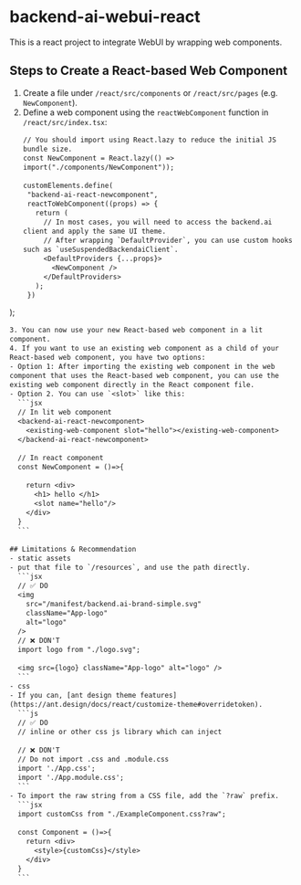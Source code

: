# backend-ai-webui-react
This is a react project to integrate WebUI by wrapping web components.

## Steps to Create a React-based Web Component
1. Create a file under `/react/src/components` or `/react/src/pages` (e.g. `NewComponent`).
2. Define a web component using the `reactWebComponent` function in `/react/src/index.tsx`:
   ```tsx
   // You should import using React.lazy to reduce the initial JS bundle size.
   const NewComponent = React.lazy(() => import("./components/NewComponent"));

   customElements.define(
    "backend-ai-react-newcomponent",
    reactToWebComponent((props) => {
      return (
        // In most cases, you will need to access the backend.ai client and apply the same UI theme.
        // After wrapping `DefaultProvider`, you can use custom hooks such as `useSuspendedBackendaiClient`. 
        <DefaultProviders {...props}>
          <NewComponent />
        </DefaultProviders>
      );
    })
  );
  ```
3. You can now use your new React-based web component in a lit component.
4. If you want to use an existing web component as a child of your React-based web component, you have two options:
  - Option 1: After importing the existing web component in the web component that uses the React-based web component, you can use the existing web component directly in the React component file.
  - Option 2. You can use `<slot>` like this:
    ```jsx
    // In lit web component
    <backend-ai-react-newcomponent>
      <existing-web-component slot="hello"></existing-web-component> 
    </backend-ai-react-newcomponent>

    // In react component
    const NewComponent = ()=>{

      return <div>
        <h1> hello </h1>
        <slot name="hello"/> 
      </div>
    }
    ```

## Limitations & Recommendation
- static assets
  - put that file to `/resources`, and use the path directly.
    ```jsx
    // ✅ DO
    <img
      src="/manifest/backend.ai-brand-simple.svg"
      className="App-logo"
      alt="logo"
    />
    // ❌ DON'T 
    import logo from "./logo.svg";

    <img src={logo} className="App-logo" alt="logo" />
    ```
- css
  - If you can, [ant design theme features](https://ant.design/docs/react/customize-theme#overridetoken).
    ```js
    // ✅ DO
    // inline or other css js library which can inject 
    
    // ❌ DON'T 
    // Do not import .css and .module.css
    import './App.css';
    import './App.module.css';
    ```
  - To import the raw string from a CSS file, add the `?raw` prefix.
    ```jsx
    import customCss from "./ExampleComponent.css?raw";

    const Component = ()=>{
      return <div>
        <style>{customCss}</style>
      </div>
    }
    ```